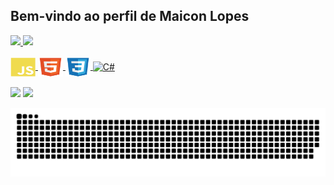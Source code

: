 ## Bem-vindo ao perfil de Maicon Lopes
<div>
  <a href="https://github.com/mvlopes">
  <img height="180em" src="https://github-readme-stats.vercel.app/api?username=mvlopes&show_icons=true&theme=dark&include_all_commits=true&count_private=true"/>
  <img height="180em" src="https://github-readme-stats.vercel.app/api/top-langs/?username=mvlopes&layout=compact&langs_count=6&theme=dark"/>
</div>
<div style="display: inline_block"><br>
  <img align="center" alt="Js" height="30" width="40" src="https://raw.githubusercontent.com/devicons/devicon/master/icons/javascript/javascript-plain.svg">
  <img align="center" alt="HTML" height="30" width="40" src="https://raw.githubusercontent.com/devicons/devicon/master/icons/html5/html5-original.svg">
  <img align="center" alt="CSS" height="30" width="40" src="https://raw.githubusercontent.com/devicons/devicon/master/icons/css3/css3-original.svg">
  <img align="center" alt="C#" height="30" width="40" src="https://cdn.jsdelivr.net/gh/devicons/devicon/icons/csharp/csharp-original.svg">        
</div>
 
 <br>
 
<div> 
  <a href="https://instagram.com/maiconvlopes" target="_blank"><img src="https://img.shields.io/badge/-Instagram-%23E4405F?style=for-the-badge&logo=instagram&logoColor=white"></a>
  <a href="https://www.linkedin.com/in/maiconvargaslopes" target="_blank"><img src="https://img.shields.io/badge/-LinkedIn-%230077B5?style=for-the-badge&logo=linkedin&logoColor=white"></a>

  ![snake gif](https://github.com/mvlopes/mvlopes/blob/output/github-contribution-grid-snake.svg) 

</div>
